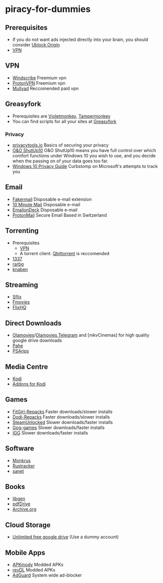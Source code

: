 # piracy-for-dummies

## Prerequisites
 - If you do not want ads injected directly into your brain, you should consider [Ublock Origin](https://chrome.google.com/webstore/detail/ublock-origin/cjpalhdlnbpafiamejdnhcphjbkeiagm?hl=en)
 - [VPN](#VPN)

## VPN
- [Windscribe](https://windscribe.com/) Freemium vpn
- [ProtonVPN](https://protonvpn.com/) Freemium vpn
- [Mullvad](https://mullvad.net/en/) Reccomended paid vpn
 
## Greasyfork
- Prerequisites are [Violetmonkey](https://chrome.google.com/webstore/detail/violentmonkey/jinjaccalgkegednnccohejagnlnfdag?hl=en), [Tampermonkey](https://chrome.google.com/webstore/detail/tampermonkey/dhdgffkkebhmkfjojejmpbldmpobfkfo?hl=en)
- You can find scripts for all your sites at [Greasyfork](https://greasyfork.org/en/scripts/)

### Privacy
- [privacytools.io](https://www.privacytools.io/) Basics of securing your privacy
- [O&O ShutUp10](https://www.oo-software.com/en/shutup10) O&O ShutUp10 means you have full control over which comfort functions under Windows 10 you wish to use, and you decide when the passing on of your data goes too far.
- [Windows 10 Privacy Guide](https://github.com/adolfintel/Windows10-Privacy) Curbstomp on Microsoft's attempts to track you

## Email
- [Fakermail](https://chrome.google.com/webstore/detail/fakermail-unlimited-dispo/nfdmpjmlmckaicecbfogihfempgpgclg) Disposable e-mail extension
- [10 Minute Mail](https://10minutemail.net/) Disposable e-mail
- [EmailonDeck](https://www.emailondeck.com/) Disposable e-mail
- [ProtonMail](https://protonmail.com/) Secure Email Based in Switzerland

## Torrenting
- Prerequisites
  - [VPN](#VPN)
  - A torrent client. [Qbittorrent](https://www.qbittorrent.org/download.php) is reccomended
- [1337](https://1337x.to/)
- [rarbg](https://rarbgprx.org/torrents.php)
- [knaben](https://knaben.eu/)

## Streaming
- [Sflix](https://sflix.to/home)
- [Fmovies](https://fmoviesto.cc/home)
- [FlixHQ](https://flixhq.to/home)

## Direct Downloads
- [Olamovies](https://olamovies.fun/)/[Olamovies Telegram](https://t.me/olamovies_official) and [mkvCinemas] for high quality google drive downloads
- [Pahe](https://pahe.li/)
- [PSArips](https://psa.pm/)

## Media Centre
- [Kodi](https://kodi.tv/download/windows)
- [Addons for Kodi](https://www.reddit.com/r/Addons4Kodi/)

## Games
- [FitGirl-Repacks](https://fitgirl-repacks.site/) Faster downloads/slower installs
- [Dodi-Repacks](https://dodi-repacks.site/) Faster downloads/slower installs
- [SteamUnlocked](https://steamunlocked.net/) Slower downloads/faster installs
- [Gog-games](https://gog-games.com/) Slower downloads/faster installs
- [IGG](https://igg-games.com/) Slower downloads/faster installs

## Software
- [Monkrus](https://apkmody.io/apps/adguard-premium-mod-apk)
- [Rustracker](https://rutracker.org/forum/index.php)
- [sanet](sanet.st)

## Books
- [libgen](libgen.fun)
- [pdfDrive](pdfdrive.com)
- [Archive.org](https://archive.org/details/texts)

## Cloud Storage
- [Unlimited free google drive](https://td.hackgence.com/) (Use a dummy account)

## Mobile Apps
- [APKmody](apkmody.io) Modded APKs
- [revDL](revdl.com) Modded APKs
- [AdGuard](https://apkmody.io/apps/adguard-premium-mod-apk) System wide ad-blocker


